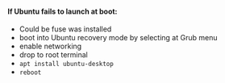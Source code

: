 #### If Ubuntu fails to launch at boot:
* Could be fuse was installed
* boot into Ubuntu recovery mode by selecting at Grub menu
* enable networking
* drop to root terminal
* `apt install ubuntu-desktop`
* `reboot`

